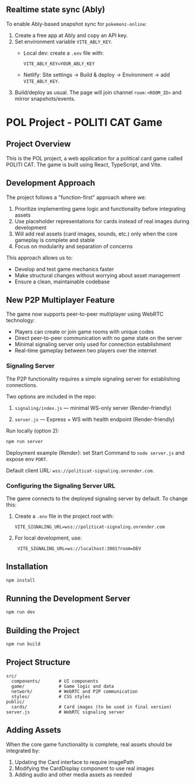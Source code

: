 ## Realtime state sync (Ably)

To enable Ably-based snapshot sync for `pokemonz-online`:

1. Create a free app at Ably and copy an API key.
2. Set environment variable `VITE_ABLY_KEY`.
   - Local dev: create a `.env` file with:
     
     ```
     VITE_ABLY_KEY=YOUR_ABLY_KEY
     ```
   - Netlify: Site settings → Build & deploy → Environment → add `VITE_ABLY_KEY`.
3. Build/deploy as usual. The page will join channel `room:<ROOM_ID>` and mirror snapshots/events.

# POL Project - POLITI CAT Game

## Project Overview

This is the POL project, a web application for a political card game called POLITI CAT. The game is built using React, TypeScript, and Vite.

## Development Approach

The project follows a "function-first" approach where we:

1. Prioritize implementing game logic and functionality before integrating assets
2. Use placeholder representations for cards instead of real images during development
3. Will add real assets (card images, sounds, etc.) only when the core gameplay is complete and stable
4. Focus on modularity and separation of concerns

This approach allows us to:

- Develop and test game mechanics faster
- Make structural changes without worrying about asset management
- Ensure a clean, maintainable codebase

## New P2P Multiplayer Feature

The game now supports peer-to-peer multiplayer using WebRTC technology:

- Players can create or join game rooms with unique codes
- Direct peer-to-peer communication with no game state on the server
- Minimal signaling server only used for connection establishment
- Real-time gameplay between two players over the internet

### Signaling Server

The P2P functionality requires a simple signaling server for establishing connections.

Two options are included in the repo:

1. `signaling/index.js` — minimal WS-only server (Render-friendly)

2. `server.js` — Express + WS with health endpoint (Render-friendly)

Run locally (option 2):

```bash
npm run server
```

Deployment example (Render): set Start Command to `node server.js` and expose env `PORT`.

Default client URL: `wss://politicat-signaling.onrender.com`.

### Configuring the Signaling Server URL

The game connects to the deployed signaling server by default. To change this:

1. Create a `.env` file in the project root with:

   ```
   VITE_SIGNALING_URL=wss://politicat-signaling.onrender.com
   ```

2. For local development, use:
   ```
    VITE_SIGNALING_URL=ws://localhost:3001?room=DEV
   ```

## Installation

```bash
npm install
```

## Running the Development Server

```bash
npm run dev
```

## Building the Project

```bash
npm run build
```

## Project Structure

```
src/
  components/       # UI components
  game/             # Game logic and data
  network/          # WebRTC and P2P communication
  styles/           # CSS styles
public/
  cards/            # Card images (to be used in final version)
server.js           # WebRTC signaling server
```

## Adding Assets

When the core game functionality is complete, real assets should be integrated by:

1. Updating the Card interface to require imagePath
2. Modifying the CardDisplay component to use real images
3. Adding audio and other media assets as needed
